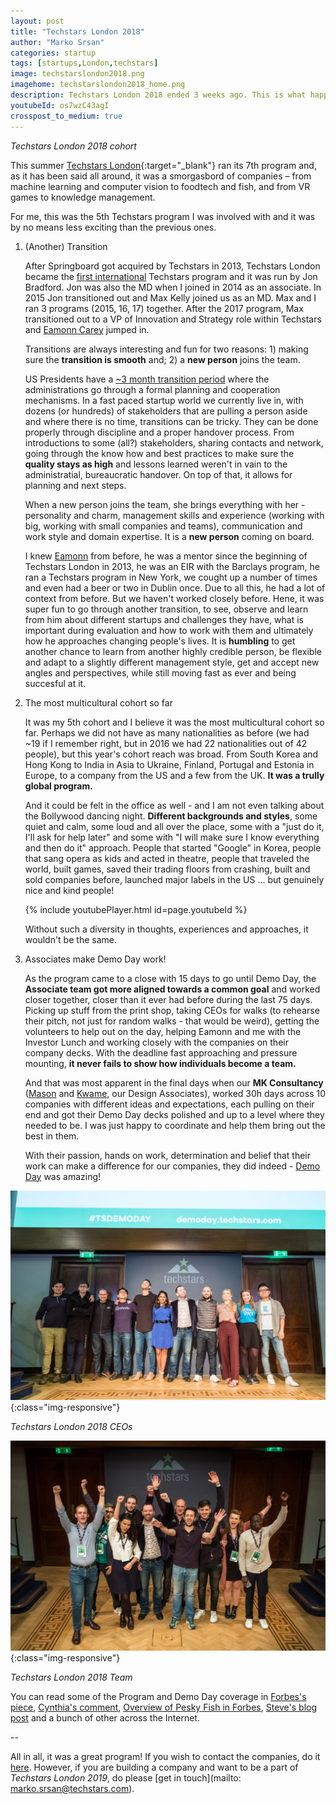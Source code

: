 ```yaml
---
layout: post
title: "Techstars London 2018"
author: "Marko Srsan"
categories: startup
tags: [startups,London,techstars]
image: techstarslondon2018.png
imagehome: techstarslondon2018_home.png
description: Techstars London 2018 ended 3 weeks ago. This is what happened.
youtubeId: os7wzC43agI
crosspost_to_medium: true
---
```

*Techstars London 2018 cohort*

This summer [Techstars London](https://www.techstars.com/programs/london-program/){:target="_blank"} ran its 7th program and, as it has been said all around, it was a smorgasbord of companies – from machine learning and computer vision to foodtech and fish, and from VR games to knowledge management.

For me, this was the 5th Techstars program I was involved with and it was by no means less exciting than the previous ones.

1. (Another) Transition

    After Springboard got acquired by Techstars in 2013, Techstars London became the [first international](https://www.techstars.com/content/blog/announcing-techstars-in-london/) Techstars program and it was run by Jon Bradford. Jon was also the MD when I joined in 2014 as an associate. In 2015 Jon transitioned out and Max Kelly joined us as an MD. Max and I ran 3 programs (2015, 16, 17) together. After the 2017 program, Max transitioned out to a VP of Innovation and Strategy role within Techstars and [Eamonn Carey](https://www.techstars.com/content/accelerators/announcing-eamonn-carey-managing-director-techstars-london/) jumped in. 

    Transitions are always interesting and fun for two reasons: 1) making sure the **transition is smooth** and; 2) a **new person** joins the team.

    US Presidents have a [~3 month transition period](https://en.wikipedia.org/wiki/United_States_presidential_transition) where the administrations go through a formal planning and cooperation mechanisms. In a fast paced startup world we currently live in, with dozens (or hundreds) of stakeholders that are pulling a person aside and where there is no time, transitions can be tricky. They can be done properly through discipline and a proper handover process. From introductions to some (all?) stakeholders, sharing contacts and network, going through the know how and best practices to make sure the **quality stays as high** and lessons learned weren't in vain to the administratial, bureaucratic handover. On top of that, it allows for planning and next steps.

    When a new person joins the team, she brings everything with her - personality and charm, management skills and experience (working with big, working with small companies and teams), communication and work style and domain expertise. It is a **new person** coming on board. 

    I knew [Eamonn](https://www.linkedin.com/in/ecarey/) from before, he was a mentor since the beginning of Techstars London in 2013, he was an EIR with the Barclays program, he ran a Techstars program in New York, we cought up a number of times and even had a beer or two in Dublin once. Due to all this, he had a lot of context from before. But we haven't worked closely before. Hene, it was super fun to go through another transition, to see, observe and learn from him about different startups and challenges they have, what is important during evaluation and how to work with them and ultimately how he approaches changing people's lives. It is **humbling** to get another chance to learn from another highly credible person, be flexible and adapt to a slightly different management style, get and accept new angles and perspectives, while still moving fast as ever and being succesful at it.

2. The most multicultural cohort so far

    It was my 5th cohort and I believe it was the most multicultural cohort so far. Perhaps we did not have as many nationalities as before (we had ~19 if I remember right, but in 2016 we had 22 nationalities out of 42 people), but this year's cohort reach was broad. From South Korea and Hong Kong to India in Asia to Ukraine, Finland, Portugal and Estonia in Europe, to a company from the US and a few from the UK. **It was a trully global program.**

    And it could be felt in the office as well - and I am not even talking about the Bollywood dancing night. **Different backgrounds and styles**, some quiet and calm, some loud and all over the place, some with a "just do it, I'll ask for help later" and some with "I will make sure I know everything and then do it" approach. People that started "Google" in Korea, people that sang opera as kids and acted in theatre, people that traveled the world, built games, saved their trading floors from crashing, built and sold companies before, launched major labels in the US ... but genuinely nice and kind people!
    
    {% include youtubePlayer.html id=page.youtubeId %}
    
    Without such a diversity in thoughts, experiences and approaches, it wouldn't be the same.

3. Associates make Demo Day work!

    As the program came to a close with 15 days to go until Demo Day, the **Associate team got more aligned towards a common goal** and worked closer together, closer than it ever had before during the last 75 days. Picking up stuff from the print shop, taking CEOs for walks (to rehearse their pitch, not just for random walks - that would be weird), getting the volunteers to help out on the day, helping Eamonn and me with the Investor Lunch and working closely with the companies on their company decks. With the deadline fast approaching and pressure mounting, **it never fails to show how individuals become a team.**
    
    And that was most apparent in the final days when our **MK Consultancy** ([Mason](https://www.linkedin.com/in/masonelhage/) and [Kwame](https://www.linkedin.com/in/kwame-afriyie-90317486/), our Design Associates), worked 30h days across 10 companies with different ideas and expectations, each pulling on their end and got their Demo Day decks polished and up to a level where they needed to be. I was just happy to coordinate and help them bring out the best in them.
    
    With their passion, hands on work, determination and belief that their work can make a difference for our companies, they did indeed - [Demo Day](https://www.youtube.com/watch?v=lb75qfrvDiA&feature=youtu.be) was amazing!
    
![Techstars London 2018 Demo Day](../assets/img/techstarslondon2018DD.jpg){:class="img-responsive"}

*Techstars London 2018 CEOs*

![Techstars London 2018 Team](../assets/img/techstarslondon2018team.jpg){:class="img-responsive"}

*Techstars London 2018 Team*

You can read some of the Program and Demo Day coverage in [Forbes's piece](https://www.forbes.com/sites/maikoschaffrath/2018/10/10/3-startups-show-the-rise-of-tech-for-good-at-techstars-london-demoday/#6031b6cc5bb9), [Cynthia's comment](https://www.linkedin.com/pulse/impressive-impactful-cohort-cynthia-nadal/), [Overview of Pesky Fish in Forbes](https://www.forbes.com/sites/johnwelsheurope/2018/10/04/how-pesky-fish-is-reinventing-the-supply-chain-to-deliver-seafood-fresh-to-chefs/), [Steve's blog post](https://medium.com/@steventjenkins/7-tips-to-making-the-most-of-a-startup-accelerator-f49dcf053f4c) and a bunch of other across the Internet.
    
--

All in all, it was a great program! If you wish to contact the companies, do it [here](http://demoday.techstars.com/london-2018-q3). However, if you are building a company and want to be a part of *Techstars London 2019*, do please [get in touch](mailto: marko.srsan@techstars.com). 